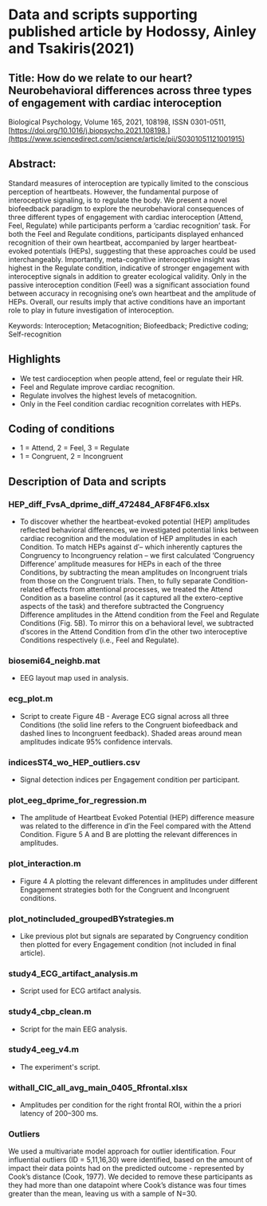 # Data and scripts supporting published article by Hodossy, Ainley and Tsakiris(2021)

## Title: How do we relate to our heart? Neurobehavioral differences across three types of engagement with cardiac interoception

Biological Psychology,
Volume 165,
2021,
108198,
ISSN 0301-0511,
[https://doi.org/10.1016/j.biopsycho.2021.108198.](https://www.sciencedirect.com/science/article/pii/S0301051121001915)

## Abstract: 
Standard measures of interoception are typically limited to the conscious perception of heartbeats. 
However, the fundamental purpose of interoceptive signaling, is to regulate the body. 
We present a novel biofeedback paradigm to explore the neurobehavioral consequences of three different types of 
engagement with cardiac interoception (Attend, Feel, Regulate) while participants perform a ‘cardiac recognition’ task. 
For both the Feel and Regulate conditions, participants displayed enhanced recognition of their own heartbeat, 
accompanied by larger heartbeat-evoked potentials (HEPs), suggesting that these approaches could be used interchangeably. 
Importantly, meta-cognitive interoceptive insight was highest in the Regulate condition, indicative of stronger engagement with 
interoceptive signals in addition to greater ecological validity. Only in the passive interoception condition (Feel) was a 
significant association found between accuracy in recognising one’s own heartbeat and the amplitude of HEPs. 
Overall, our results imply that active conditions have an important role to play in future investigation of interoception.

Keywords: Interoception; Metacognition; Biofeedback; Predictive coding; Self-recognition

## Highlights

* We test cardioception when people attend, feel or regulate their HR.
* Feel and Regulate improve cardiac recognition.
* Regulate involves the highest levels of metacognition.
* Only in the Feel condition cardiac recognition correlates with HEPs.

## Coding of conditions 
* 1 = Attend, 2 = Feel, 3 = Regulate
* 1 = Congruent, 2 = Incongruent


## Description of Data and scripts
### HEP_diff_FvsA_dprime_diff_472484_AF8F4F6.xlsx
* To discover whether the heartbeat-evoked potential (HEP) amplitudes reflected behavioral differences, we investigated potential
links between cardiac recognition and the modulation of HEP amplitudes in each Condition. 
To match HEPs against d′– which inherently captures the Congruency to Incongruency relation –
we first calculated ‘Congruency Difference’ amplitude measures for HEPs in each of the three Conditions, by subtracting the mean 
amplitudes on Incongruent trials from those on  the  Congruent trials. Then, to  fully separate Condition-related effects from 
attentional processes, we  treated the Attend Condition as a baseline control (as it captured all the extero-ceptive aspects of the task)
and therefore subtracted the Congruency Difference amplitudes in the Attend condition from the Feel and Regulate Conditions (Fig. 5B).
To mirror this on a behavioral level, we subtracted d′scores in the Attend Condition from d′in the other two interoceptive Conditions respectively
(i.e., Feel and Regulate). 

### biosemi64_neighb.mat
* EEG layout map used in analysis.

### ecg_plot.m
* Script to create Figure 4B - Average ECG signal across all three Conditions (the solid line refers to the Congruent biofeedback and dashed lines 
to Incongruent feedback). Shaded areas around mean amplitudes indicate 95% confidence intervals. 

### indicesST4_wo_HEP_outliers.csv
* Signal detection indices per Engagement condition per participant.

### plot_eeg_dprime_for_regression.m
* The amplitude of Heartbeat Evoked Potential (HEP) difference measure was related to the difference in d′in the Feel compared with the Attend Condition.
Figure 5 A and B are plotting the relevant differences in amplitudes.

### plot_interaction.m
* Figure 4 A plotting the relevant differences in amplitudes under different Engagement strategies both for the Congruent and Incongruent conditions.

### plot_notincluded_groupedBYstrategies.m
* Like previous plot but signals are separated by Congruency condition then plotted for every Engagement condition (not included in final article).

### study4_ECG_artifact_analysis.m
* Script used for ECG artifact analysis.

### study4_cbp_clean.m
* Script for the main EEG analysis.

### study4_eeg_v4.m
* The experiment's script.

### withall_CIC_all_avg_main_0405_Rfrontal.xlsx
* Amplitudes per condition for the right frontal ROI, within the a priori latency of 200–300 ms.

### Outliers
We used a multivariate model approach for outlier identification. Four influential outliers (ID = 5,11,16,30) were identified, based on the amount of
impact their data points had on the predicted outcome - represented by Cook’s distance (Cook, 1977). We decided to remove these participants as
they had more than one datapoint where Cook’s distance was four times greater than the mean, leaving us with a sample of N=30.


